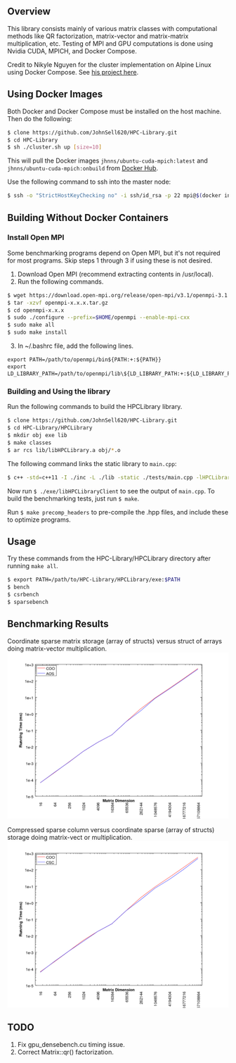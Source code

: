 ## Overview
This library consists mainly of various matrix classes with computational methods like QR factorization, matrix-vector and matrix-matrix multiplication, etc. Testing of MPI and GPU computations is done using Nvidia CUDA, MPICH, and Docker Compose.

Credit to Nikyle Nguyen for the cluster implementation on Alpine Linux using Docker Compose. See [his project here](https://github.com/NLKNguyen/alpine-mpich).

## Using Docker Images
Both Docker and Docker Compose must be installed on the host machine. Then do the following:
```bash
$ clone https://github.com/JohnSell620/HPC-Library.git
$ cd HPC-Library
$ sh ./cluster.sh up [size=10]
```
This will pull the Docker images `jhnns/ubuntu-cuda-mpich:latest` and `jhnns/ubuntu-cuda-mpich:onbuild` from [Docker Hub](https://hub.docker.com/r/jhnns/ubuntu-cuda-mpich/).

Use the following command to ssh into the master node:
```bash
$ ssh -o "StrictHostKeyChecking no" -i ssh/id_rsa -p 22 mpi@$(docker inspect -f '{{range .NetworkSettings.Networks}}{{.IPAddress}}{{end}}' hpclibrary_master_1)
```

## Building Without Docker Containers
### Install Open MPI
Some benchmarking programs depend on Open MPI, but it's not required for most programs. Skip steps 1 through 3 if using these is not desired.
1. Download Open MPI (recommend extracting contents in /usr/local).
2. Run the following commands.
```bash
$ wget https://download.open-mpi.org/release/open-mpi/v3.1/openmpi-3.1.3.tar.gz
$ tar -xzvf openmpi-x.x.x.tar.gz
$ cd openmpi-x.x.x
$ sudo ./configure --prefix=$HOME/openmpi --enable-mpi-cxx
$ sudo make all
$ sudo make install
```
3. In ~/.bashrc file, add the following lines.
```
export PATH=/path/to/openmpi/bin${PATH:+:${PATH}}
export LD_LIBRARY_PATH=/path/to/openmpi/lib\${LD_LIBRARY_PATH:+:${LD_LIBRARY_PATH}}
```

### Building and Using the library
Run the following commands to build the HPCLibrary library.
```bash
$ clone https://github.com/JohnSell620/HPC-Library.git
$ cd HPC-Library/HPCLibrary
$ mkdir obj exe lib
$ make classes
$ ar rcs lib/libHPCLibrary.a obj/*.o
```
The following command links the static library to `main.cpp`:
```bash
$ c++ -std=c++11 -I ./inc -L ./lib -static ./tests/main.cpp -lHPCLibrary -o ./exe/libHPCLibraryClient
```
Now run `$ ./exe/libHPCLibraryClient` to see the output of `main.cpp`. To build the benchmarking tests, just run `$ make`.

Run `$ make precomp_headers` to pre-compile the .hpp files, and include these to optimize programs.

## Usage
Try these commands from the HPC-Library/HPCLibrary directory after running `make all`.
```bash
$ export PATH=/path/to/HPC-Library/HPCLibrary/exe:$PATH
$ bench
$ csrbench
$ sparsebench
```

## Benchmarking Results
Coordinate sparse matrix storage (array of structs) versus struct of arrays doing matrix-vector multiplication.
<img src="./HPCLibrary/graphs/AOSvsCOOcomparison.png" alt="AOSvsCOO" width="600px" />

Compressed sparse column versus coordinate sparse (array of structs) storage doing matrix-vect
or multiplication.
<img src="./HPCLibrary/graphs/CSCvsCOOcomparison.png" alt="CSCvsCOO" width="600px" />


## TODO
1. Fix gpu_densebench.cu timing issue.
2. Correct Matrix::qr() factorization.
